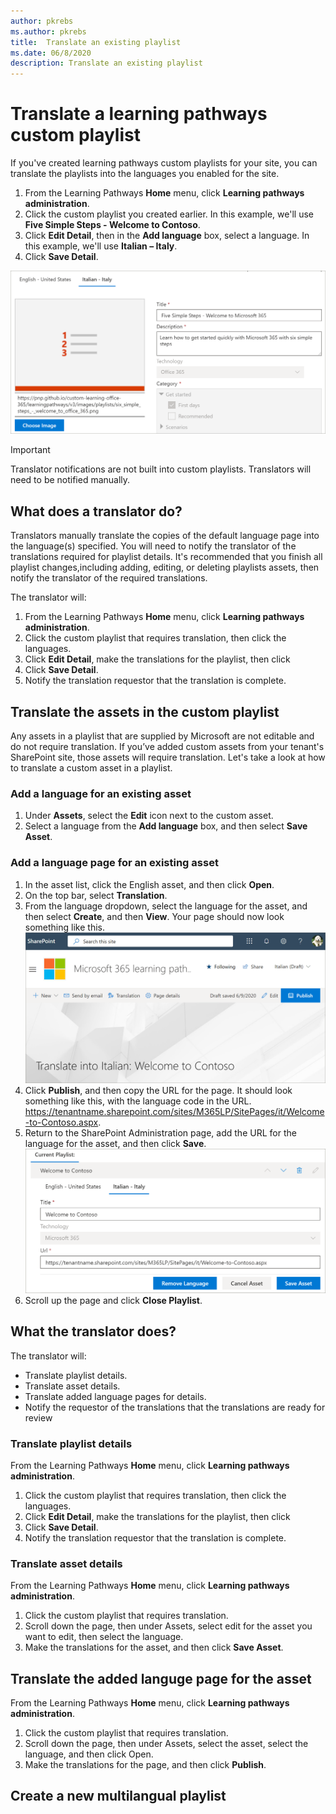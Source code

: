 ```yaml
---
author: pkrebs
ms.author: pkrebs
title:  Translate an existing playlist
ms.date: 06/8/2020
description: Translate an existing playlist
---
```


# Translate a learning pathways custom playlist
If you've created learning pathways custom playlists for your site, you can translate the playlists into the languages you enabled for the site. 

1.	From the Learning Pathways **Home** menu, click **Learning pathways administration**. 
2.	Click the custom playlist you created earlier. In this example, we'll use **Five Simple Steps - Welcome to Contoso**. 
3.	Click **Edit Detail**, then in the **Add language** box, select a language. In this example, we'll use **Italian – Italy**. 
5.	Click **Save Detail**. 

![custom_update_ml_pldetail.png](media/custom_update_ml_pldetail.png)

> [!IMPORTANT]
> Translator notifications are not built into custom playlists. Translators will need to be notified manually. 

## What does a translator do?
Translators manually translate the copies of the default language page into the language(s) specified. You will need to notify the translator of the translations required for playlist details. It's recommended that you finish all playlist changes,including adding, editing, or deleting playlists assets, then notify the translator of the required translations.

The translator will:
1.	From the Learning Pathways **Home** menu, click **Learning pathways administration**. 
2.	Click the custom playlist that requires translation, then click the languages. 
3.	Click **Edit Detail**, make the translations for the playlist, then click 
4.	Click **Save Detail**. 
4.	Notify the translation requestor that the translation is complete. 

## Translate the assets in the custom playlist
Any assets in a playlist that are supplied by Microsoft are not editable and do not require translation. If you’ve added custom assets from your tenant's SharePoint site, those assets will require translation. Let's take a look at how to translate a custom asset in a playlist.

### Add a language for an existing asset
1. Under **Assets**, select the **Edit** icon next to the custom asset. 
2. Select a language from the **Add language** box, and then select **Save Asset**.

### Add a language page for an existing asset
1. In the asset list, click the English asset, and then click **Open**.
2. On the top bar, select **Translation**.
3. From the language dropdown, select the language for the asset, and then select **Create**, and then **View**. Your page should now look something like this. 
![custom_update_ml_transcusplpage.png](media/custom_update_ml_transcusplpage.png)
4. Click **Publish**, and then copy the URL for the page. It should look something like this, with the language code in the URL.
https://tenantname.sharepoint.com/sites/M365LP/SitePages/it/Welcome-to-Contoso.aspx.
5. Return to the SharePoint Administration page, add the URL for the language for the asset, and then click **Save**. 
![custom_update_ml_transcusplurl.png](media/custom_update_ml_transcusplurl.png)
6.	Scroll up the page and click **Close Playlist**.

## What the translator does?
The translator will:
- Translate playlist details.
- Translate asset details.
- Translate added language pages for details.
- Notify the requestor of the translations that the translations are ready for review

### Translate playlist details
From the Learning Pathways **Home** menu, click **Learning pathways administration**. 
1. Click the custom playlist that requires translation, then click the languages. 
2. Click **Edit Detail**, make the translations for the playlist, then click 
3. Click **Save Detail**. 
4. Notify the translation requestor that the translation is complete. 

### Translate asset details
From the Learning Pathways **Home** menu, click **Learning pathways administration**. 
1. Click the custom playlist that requires translation. 
2. Scroll down the page, then under Assets, select edit for the asset you want to edit, then select the language. 
3. Make the translations for the asset, and then click **Save Asset**.  

## Translate the added languge page for the asset
From the Learning Pathways **Home** menu, click **Learning pathways administration**. 
1. Click the custom playlist that requires translation. 
2. Scroll down the page, then under Assets, select the asset, select the language, and then click Open. 
3. Make the translations for the page, and then click **Publish**.  

## Create a new multilangual playlist
